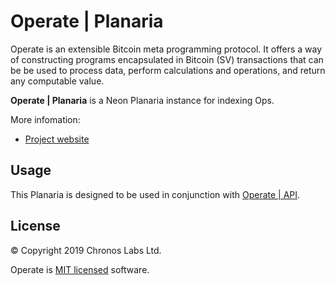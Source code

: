 # Operate | Planaria

Operate is an extensible Bitcoin meta programming protocol. It offers a way of constructing programs encapsulated in Bitcoin (SV) transactions that can be be used to process data, perform calculations and operations, and return any computable value.

**Operate | Planaria** is a Neon Planaria instance for indexing Ops.

More infomation:

* [Project website](https://www.operatebsv.org)

## Usage

This Planaria is designed to be used in conjunction with [Operate | API](https://github.com/operate-bsv/op_api).

## License

© Copyright 2019 Chronos Labs Ltd.

Operate is [MIT licensed](https://github.com/operate-bsv/op_planaria/blob/master/LICENSE.md) software.